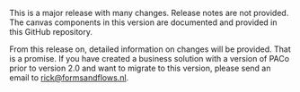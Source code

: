 This is a major release with many changes. Release notes are not provided. The canvas components in this version are documented and provided in this GitHub repository.

From this release on, detailed information on changes will be provided. That is a promise. If you have created a business solution with a version of PACo prior to version 2.0 and want to migrate to this version, please send an email to rick@formsandflows.nl.

